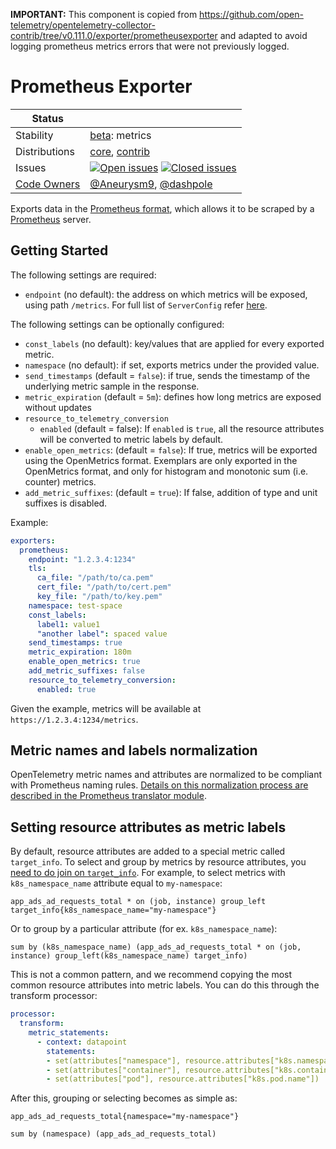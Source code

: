 **IMPORTANT:** This component is copied from https://github.com/open-telemetry/opentelemetry-collector-contrib/tree/v0.111.0/exporter/prometheusexporter and
adapted to avoid logging prometheus metrics errors that were not previously logged.
# Prometheus Exporter

<!-- status autogenerated section -->
| Status        |           |
| ------------- |-----------|
| Stability     | [beta]: metrics   |
| Distributions | [core], [contrib] |
| Issues        | [![Open issues](https://img.shields.io/github/issues-search/open-telemetry/opentelemetry-collector-contrib?query=is%3Aissue%20is%3Aopen%20label%3Aexporter%2Fprometheus%20&label=open&color=orange&logo=opentelemetry)](https://github.com/open-telemetry/opentelemetry-collector-contrib/issues?q=is%3Aopen+is%3Aissue+label%3Aexporter%2Fprometheus) [![Closed issues](https://img.shields.io/github/issues-search/open-telemetry/opentelemetry-collector-contrib?query=is%3Aissue%20is%3Aclosed%20label%3Aexporter%2Fprometheus%20&label=closed&color=blue&logo=opentelemetry)](https://github.com/open-telemetry/opentelemetry-collector-contrib/issues?q=is%3Aclosed+is%3Aissue+label%3Aexporter%2Fprometheus) |
| [Code Owners](https://github.com/open-telemetry/opentelemetry-collector-contrib/blob/main/CONTRIBUTING.md#becoming-a-code-owner)    | [@Aneurysm9](https://www.github.com/Aneurysm9), [@dashpole](https://www.github.com/dashpole) |

[beta]: https://github.com/open-telemetry/opentelemetry-collector#beta
[core]: https://github.com/open-telemetry/opentelemetry-collector-releases/tree/main/distributions/otelcol
[contrib]: https://github.com/open-telemetry/opentelemetry-collector-releases/tree/main/distributions/otelcol-contrib
<!-- end autogenerated section -->

Exports data in the [Prometheus format](https://prometheus.io/docs/concepts/data_model/), which allows it to be scraped by a [Prometheus](https://prometheus.io/) server.

## Getting Started

The following settings are required:

- `endpoint` (no default): the address on which metrics will be exposed, using path `/metrics`. For full list of `ServerConfig` refer [here](https://github.com/open-telemetry/opentelemetry-collector/tree/main/config/confighttp).

The following settings can be optionally configured:

- `const_labels` (no default): key/values that are applied for every exported metric.
- `namespace` (no default): if set, exports metrics under the provided value.
- `send_timestamps` (default = `false`): if true, sends the timestamp of the underlying metric sample in the response.
- `metric_expiration` (default = `5m`): defines how long metrics are exposed without updates
- `resource_to_telemetry_conversion`
  - `enabled` (default = false): If `enabled` is `true`, all the resource attributes will be converted to metric labels by default.
- `enable_open_metrics`: (default = `false`): If true, metrics will be exported using the OpenMetrics format. Exemplars are only exported in the OpenMetrics format, and only for histogram and monotonic sum (i.e. counter) metrics.
- `add_metric_suffixes`: (default = `true`): If false, addition of type and unit suffixes is disabled.

Example:

```yaml
exporters:
  prometheus:
    endpoint: "1.2.3.4:1234"
    tls:
      ca_file: "/path/to/ca.pem"
      cert_file: "/path/to/cert.pem"
      key_file: "/path/to/key.pem"
    namespace: test-space
    const_labels:
      label1: value1
      "another label": spaced value
    send_timestamps: true
    metric_expiration: 180m
    enable_open_metrics: true
    add_metric_suffixes: false
    resource_to_telemetry_conversion:
      enabled: true
```

Given the example, metrics will be available at `https://1.2.3.4:1234/metrics`.

## Metric names and labels normalization

OpenTelemetry metric names and attributes are normalized to be compliant with Prometheus naming rules. [Details on this normalization process are described in the Prometheus translator module](../../pkg/translator/prometheus/).

## Setting resource attributes as metric labels

By default, resource attributes are added to a special metric called `target_info`. To select and group by metrics by resource attributes, you [need to do join on `target_info`](https://prometheus.io/docs/prometheus/latest/querying/operators/#many-to-one-and-one-to-many-vector-matches). For example, to select metrics with `k8s_namespace_name` attribute equal to `my-namespace`:

```promql
app_ads_ad_requests_total * on (job, instance) group_left target_info{k8s_namespace_name="my-namespace"}
```

Or to group by a particular attribute (for ex. `k8s_namespace_name`):

```promql
sum by (k8s_namespace_name) (app_ads_ad_requests_total * on (job, instance) group_left(k8s_namespace_name) target_info)
```

This is not a common pattern, and we recommend copying the most common resource attributes into metric labels. You can do this through the transform processor:

```yaml
processor:
  transform:
    metric_statements:
      - context: datapoint
        statements:
        - set(attributes["namespace"], resource.attributes["k8s.namespace.name"])
        - set(attributes["container"], resource.attributes["k8s.container.name"])
        - set(attributes["pod"], resource.attributes["k8s.pod.name"])
```

After this, grouping or selecting becomes as simple as:

```promql
app_ads_ad_requests_total{namespace="my-namespace"}

sum by (namespace) (app_ads_ad_requests_total)
```